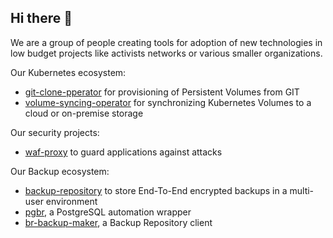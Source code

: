 ## Hi there 👋

We are a group of people creating tools for adoption of new technologies in low budget projects like activists networks or various smaller organizations.

Our Kubernetes ecosystem:
- [git-clone-pperator](https://github.com/riotkit-org/git-clone-operator) for provisioning of Persistent Volumes from GIT
- [volume-syncing-operator](https://github.com/riotkit-org/volume-syncing-operator) for synchronizing Kubernetes Volumes to a cloud or on-premise storage

Our security projects:
- [waf-proxy](https://github.com/riotkit-org/waf-proxy) to guard applications against attacks

Our Backup ecosystem:
- [backup-repository](https://github.com/riotkit-org/backup-repository) to store End-To-End encrypted backups in a multi-user environment
- [pgbr](https://github.com/riotkit-org/br-pgbr), a PostgreSQL automation wrapper
- [br-backup-maker](https://github.com/riotkit-org/br-backup-maker), a Backup Repository client
